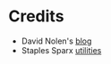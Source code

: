 # Credits

- David Nolen's [blog](https://github.com/swannodette/swannodette.github.com/tree/master/code/blog)
- Staples Sparx [utilities](https://github.com/staples-sparx/kits) 
